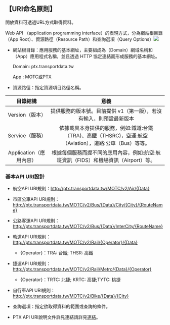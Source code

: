 ## 【URI命名原則】


開放資料可透過URL方式取得資料。

Web API （application programming interface）的表現方式，分為網站根目錄（App Root）、資源路徑（Resource Path）和查詢選項（Query Options）![ ](https://ptx.transportdata.tw/PTX/Content/Images/sample_06.jpg)



- 網站根目錄：應用服務的基本網址，主要組成為（Domain）網域名稱和（App）應用程式名稱，並且透過 HTTP 協定連結而形成服務的基本網址。

    Domain: ptx.transportdata.tw

     App : MOTC或PTX
     
- 資源路徑：指定資源項目路徑名稱。
 

| 目錄結構 |  意義  |
| :--: | :--------: |
|  Version（版本）|提供服務的版本號。目前提供 v1（第一版），若沒有輸入，則預設最新版本 |
| Service（服務）|依據載具本身提供的服務，例如:鐵道:台鐵（TRA)、高鐵（THSRC)，空運:航空（Aviation），道路:公車（Bus）等等。|
| Application（應用內容）| 根據每個服務而提不同的應用內容，例如:航空:航班資訊（FIDS）和機場資訊（Airport）等。|


###  基本API URI設計 

- 航空API URI規則：http://ptx.transportdata.tw/MOTC/v2/Air/{Data}

- 市區公車API URI規則：http://ptx.transportdata.tw/MOTC/v2/Bus/{Data}/City/{City}/{RouteName}

- 公路客運API URI規則：http://ptx.transportdata.tw/MOTC/v2/Bus/{Data}/InterCity/{RouteName}

- 軌道API URI規則：http://ptx.transportdata.tw/MOTC/v2/Rail/{Operator}/{Data}
  + {Operator}：TRA: 台鐵; THSR: 高鐵

- 捷運API URI規則：http://ptx.transportdata.tw/MOTC/v2/Rail/Metro/{Data}/{Operator}
  + {Operator}：TRTC: 北捷; KRTC: 高捷;TYTC: 桃捷

- 自行車API URI規則：http://ptx.transportdata.tw/MOTC/v2/Bike/{Data}/{City}
- 查詢選項：指定欲取得資料的範圍或查詢的條件。

- PTX API URI說明文件詳見連結請詳見[連結](http://ptx.transportdata.tw/ptx/Download/API_URI_Convention文件_v1.pdf)。
